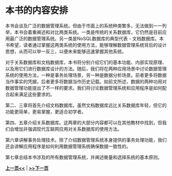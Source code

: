 # 本书的内容安排

本书会谈及广泛的数据管理系统。但由于市面上的系统种类繁多，无法做到一一列举，本书会着重阐述和对比两类系统。一类是传统的关系数据库，它仍然是目前应用最广泛的数据管理系统。另一类是NoSQL数据库的典型代表 - 文档数据库。本书希望，读者通过掌握这两类系统的使用方法，能够理解数据管理系统背后的设计思想，从而可以举一反三，以便未来能够迅速掌握其他系统。<!-- 除了这两类系统，本书也会见缝插针地介绍其他常用的数据管理系统，目的也是为了阐述系统背后的设计思想，让读者能够站得更高，看得更远。-->

对于关系数据库和文档数据库，本书将分别介绍它们的基本功能、内部实现原理、以及用它们进行数据库设计的方法。随后，我们将在两种应用场景中讨论数据管理系统的使用方法，一种是事务处理场景，另一种是数据分析场景。前者更多将数据当作事实的凭据，后者更多将数据当作历史记载。如前文所述，数据的两种功用对数据管理功能提出了不一样的要求。我们将讨论数据管理系统和应用程序是如何配合起来满足这些要求的。
<!--此外，我们将单独开辟一章，讨论数据管理系统如何扩展，以应对应用规模扩张带来的挑战。-->

第二、三章将首先介绍文档数据库。虽然文档数据库远比关系数据库年轻，但它的功能更简单，更易掌握，更适合初学者。

第四、五章介绍关系数据库。这两章的大部分内容都可以在其他教材中找到，但我们会增加并强调现代互联网应用对关系数据库的使用方法。


第六章讲解事务处理技术。除了介绍数据管理系统本身提供的事务处理功能，我们还会讲解应用程序是如何利用数据管理系统确保数据一致性的。

第七章总结本书涉及的所有数据管理系统，并阐述衡量和选择系统的基本原则。

[**上一页<<**](chapter1.3.md) | [**>>下一页**](chapter2.1.md)
